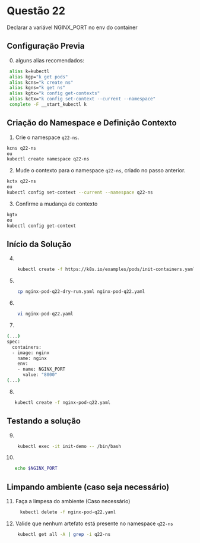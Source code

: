 # Questão 22

Declarar a variável NGINX_PORT no env do container

## Configuração Previa
0. alguns alias recomendados:
```bash
 alias k=kubectl
 alias kgp="k get pods"
 alias kcns="k create ns"
 alias kgns="k get ns"
 alias kgtx="k config get-contexts"
 alias kctx="k config set-context --current --namespace"
 complete -F __start_kubectl k
```

## Criação do Namespace e Definição Contexto 
1. Crie o namespace `q22-ns`.
```bash
kcns q22-ns
ou
kubectl create namespace q22-ns
```
2. Mude o contexto para o namespace `q22-ns`, criado no passo anterior.
```bash
kctx q22-ns
ou
kubectl config set-context --current --namespace q22-ns
```
3. Confirme a mudança de contexto
```bash
kgtx
ou
kubectl config get-context
```

## Início da Solução
4. 
```bash
    kubectl create -f https://k8s.io/examples/pods/init-containers.yaml --dry-run=client -o yaml > nginx-pod-q22-dry-run.yaml
```
5. 
```bash
    cp nginx-pod-q22-dry-run.yaml nginx-pod-q22.yaml
```
6. 
```bash
    vi nginx-pod-q22.yaml
```
7. 
```bash
(...)
spec:
  containers:
  - image: nginx
    name: nginx
    env:
    - name: NGINX_PORT
      value: "8000"
(...)
```
8. 
```bash
   kubectl create -f nginx-pod-q22.yaml
```

## Testando a solução
9. 
```bash
    kubectl exec -it init-demo -- /bin/bash
```
10. 
```bash
   echo $NGINX_PORT
```

## Limpando ambiente (caso seja necessário)
11. Faça a limpesa do ambiente (Caso necessário)
```bash
     kubectl delete -f nginx-pod-q22.yaml
```
12. Valide que nenhum artefato está presente no namespace `q22-ns`
```bash
    kubectl get all -A | grep -i q22-ns
```